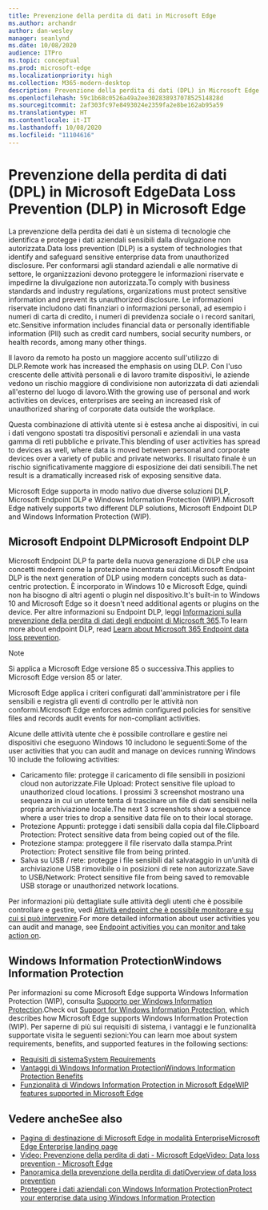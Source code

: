 ```yaml
---
title: Prevenzione della perdita di dati in Microsoft Edge
ms.author: archandr
author: dan-wesley
manager: seanlynd
ms.date: 10/08/2020
audience: ITPro
ms.topic: conceptual
ms.prod: microsoft-edge
ms.localizationpriority: high
ms.collection: M365-modern-desktop
description: Prevenzione della perdita di dati (DPL) in Microsoft Edge
ms.openlocfilehash: 59c1b68c0526a49a2ee30283893707852514828d
ms.sourcegitcommit: 2af303fc97e8493024e2359fa2e8be162ab95a59
ms.translationtype: HT
ms.contentlocale: it-IT
ms.lasthandoff: 10/08/2020
ms.locfileid: "11104616"
---
```

# <span data-ttu-id="4661e-103">Prevenzione della perdita di dati (DPL) in Microsoft Edge</span><span class="sxs-lookup"><span data-stu-id="4661e-103">Data Loss Prevention (DLP) in Microsoft Edge</span></span>

<span data-ttu-id="4661e-104">La prevenzione della perdita dei dati è un sistema di tecnologie che identifica e protegge i dati aziendali sensibili dalla divulgazione non autorizzata.</span><span class="sxs-lookup"><span data-stu-id="4661e-104">Data loss prevention (DLP) is a system of technologies that identify and safeguard sensitive enterprise data from unauthorized disclosure.</span></span> <span data-ttu-id="4661e-105">Per conformarsi agli standard aziendali e alle normative di settore, le organizzazioni devono proteggere le informazioni riservate e impedirne la divulgazione non autorizzata.</span><span class="sxs-lookup"><span data-stu-id="4661e-105">To comply with business standards and industry regulations, organizations must protect sensitive information and prevent its unauthorized disclosure.</span></span> <span data-ttu-id="4661e-106">Le informazioni riservate includono dati finanziari o informazioni personali, ad esempio i numeri di carta di credito, i numeri di previdenza sociale o i record sanitari, etc.</span><span class="sxs-lookup"><span data-stu-id="4661e-106">Sensitive information includes financial data or personally identifiable information (PII) such as credit card numbers, social security numbers, or health records, among many other things.</span></span>

<span data-ttu-id="4661e-107">Il lavoro da remoto ha posto un maggiore accento sull'utilizzo di DLP.</span><span class="sxs-lookup"><span data-stu-id="4661e-107">Remote work has increased the emphasis on using DLP.</span></span> <span data-ttu-id="4661e-108">Con l'uso crescente delle attività personali e di lavoro tramite dispositivi, le aziende vedono un rischio maggiore di condivisione non autorizzata di dati aziendali all'esterno del luogo di lavoro.</span><span class="sxs-lookup"><span data-stu-id="4661e-108">With the growing use of personal and work activities on devices, enterprises are seeing an increased risk of unauthorized sharing of corporate data outside the workplace.</span></span>

<span data-ttu-id="4661e-109">Questa combinazione di attività utente si è estesa anche ai dispositivi, in cui i dati vengono spostati tra dispositivi personali e aziendali in una vasta gamma di reti pubbliche e private.</span><span class="sxs-lookup"><span data-stu-id="4661e-109">This blending of user activities has spread to devices as well, where data is moved between personal and corporate devices over a variety of public and private networks.</span></span> <span data-ttu-id="4661e-110">Il risultato finale è un rischio significativamente maggiore di esposizione dei dati sensibili.</span><span class="sxs-lookup"><span data-stu-id="4661e-110">The net result is a dramatically increased risk of exposing sensitive data.</span></span>

<span data-ttu-id="4661e-111">Microsoft Edge supporta in modo nativo due diverse soluzioni DLP, Microsoft Endpoint DLP e Windows Information Protection (WIP).</span><span class="sxs-lookup"><span data-stu-id="4661e-111">Microsoft Edge natively supports two different DLP solutions, Microsoft Endpoint DLP and Windows Information Protection (WIP).</span></span>

## <span data-ttu-id="4661e-112">Microsoft Endpoint DLP</span><span class="sxs-lookup"><span data-stu-id="4661e-112">Microsoft Endpoint DLP</span></span>

<span data-ttu-id="4661e-113">Microsoft Endpoint DLP fa parte della nuova generazione di DLP che usa concetti moderni come la protezione incentrata sui dati.</span><span class="sxs-lookup"><span data-stu-id="4661e-113">Microsoft Endpoint DLP is the next generation of DLP using modern concepts such as data-centric protection.</span></span> <span data-ttu-id="4661e-114">È incorporato in Windows 10 e Microsoft Edge, quindi non ha bisogno di altri agenti o plugin nel dispositivo.</span><span class="sxs-lookup"><span data-stu-id="4661e-114">It's  built-in to Windows 10 and Microsoft Edge so it doesn't need additional agents or plugins on the device.</span></span> <span data-ttu-id="4661e-115">Per altre informazioni su Endpoint DLP, leggi [Informazioni sulla prevenzione della perdita di dati degli endpoint di Microsoft 365](https://docs.microsoft.com/microsoft-365/compliance/endpoint-dlp-learn-about?view=o365-worldwide).</span><span class="sxs-lookup"><span data-stu-id="4661e-115">To learn more about endpoint DLP, read [Learn about Microsoft 365 Endpoint data loss prevention](https://docs.microsoft.com/microsoft-365/compliance/endpoint-dlp-learn-about?view=o365-worldwide).</span></span>

> [!NOTE]
> <span data-ttu-id="4661e-116">Si applica a Microsoft Edge versione 85 o successiva.</span><span class="sxs-lookup"><span data-stu-id="4661e-116">This applies to Microsoft Edge version 85 or later.</span></span>

<span data-ttu-id="4661e-117">Microsoft Edge applica i criteri configurati dall'amministratore per i file sensibili e registra gli eventi di controllo per le attività non conformi.</span><span class="sxs-lookup"><span data-stu-id="4661e-117">Microsoft Edge enforces admin configured policies for sensitive files and records audit events for non-compliant activities.</span></span>

<span data-ttu-id="4661e-118">Alcune delle attività utente che è possibile controllare e gestire nei dispositivi che eseguono Windows 10 includono le seguenti:</span><span class="sxs-lookup"><span data-stu-id="4661e-118">Some of the user activities that you can audit and manage on devices running Windows 10 include the following activities:</span></span>

- <span data-ttu-id="4661e-119">Caricamento file: protegge il caricamento di file sensibili in posizioni cloud non autorizzate.</span><span class="sxs-lookup"><span data-stu-id="4661e-119">File Upload: Protect sensitive file upload to unauthorized cloud locations.</span></span> <span data-ttu-id="4661e-120">I prossimi 3 screenshot mostrano una sequenza in cui un utente tenta di trascinare un file di dati sensibili nella propria archiviazione locale.</span><span class="sxs-lookup"><span data-stu-id="4661e-120">The next 3 screenshots show a sequence where a user tries to drop a sensitive data file on to their local storage.</span></span>
- <span data-ttu-id="4661e-121">Protezione Appunti: protegge i dati sensibili dalla copia dal file.</span><span class="sxs-lookup"><span data-stu-id="4661e-121">Clipboard Protection: Protect sensitive data from being copied out of the file.</span></span>
- <span data-ttu-id="4661e-122">Protezione stampa: proteggere il file riservato dalla stampa.</span><span class="sxs-lookup"><span data-stu-id="4661e-122">Print Protection: Protect sensitive file from being printed.</span></span>
- <span data-ttu-id="4661e-123">Salva su USB / rete: protegge i file sensibili dal salvataggio in un’unità di archiviazione USB rimovibile o in posizioni di rete non autorizzate.</span><span class="sxs-lookup"><span data-stu-id="4661e-123">Save to USB/Network: Protect sensitive file from being saved to removable USB storage or unauthorized network locations.</span></span>

<span data-ttu-id="4661e-124">Per informazioni più dettagliate sulle attività degli utenti che è possibile controllare e gestire, vedi [Attività endpoint che è possibile monitorare e su cui si può intervenire](https://docs.microsoft.com/microsoft-365/compliance/endpoint-dlp-learn-about?view=o365-worldwide#endpoint-activities-you-can-monitor-and-take-action-on).</span><span class="sxs-lookup"><span data-stu-id="4661e-124">For more detailed information about user activities you can audit and manage, see [Endpoint activities you can monitor and take action on](https://docs.microsoft.com/microsoft-365/compliance/endpoint-dlp-learn-about?view=o365-worldwide#endpoint-activities-you-can-monitor-and-take-action-on).</span></span>

## <span data-ttu-id="4661e-125">Windows Information Protection</span><span class="sxs-lookup"><span data-stu-id="4661e-125">Windows Information Protection</span></span>

<span data-ttu-id="4661e-126">Per informazioni su come Microsoft Edge supporta Windows Information Protection (WIP), consulta [Supporto per Windows Information Protection](https://docs.microsoft.com/deployedge/microsoft-edge-security-windows-information-protection).</span><span class="sxs-lookup"><span data-stu-id="4661e-126">Check out [Support for Windows Information Protection](https://docs.microsoft.com/deployedge/microsoft-edge-security-windows-information-protection), which describes how Microsoft Edge supports Windows Information Protection (WIP).</span></span> <span data-ttu-id="4661e-127">Per saperne di più sui requisiti di sistema, i vantaggi e le funzionalità supportate visita le seguenti sezioni:</span><span class="sxs-lookup"><span data-stu-id="4661e-127">You can learn moe about system requirements, benefits, and supported features in the following sections:</span></span>

- [<span data-ttu-id="4661e-128">Requisiti di sistema</span><span class="sxs-lookup"><span data-stu-id="4661e-128">System Requirements</span></span>](https://docs.microsoft.com/deployedge/:microsoft-edge-security-windows-information-protection#system-requirements)
- [<span data-ttu-id="4661e-129">Vantaggi di Windows Information Protection</span><span class="sxs-lookup"><span data-stu-id="4661e-129">Windows Information Protection Benefits</span></span>](https://docs.microsoft.com/deployedge/microsoft-edge-security-windows-information-protection#windows-information-protection-benefits)
- [<span data-ttu-id="4661e-130">Funzionalità di Windows Information Protection in Microsoft Edge</span><span class="sxs-lookup"><span data-stu-id="4661e-130">WIP features supported in Microsoft Edge</span></span>](https://docs.microsoft.com/DeployEdge/microsoft-edge-security-windows-information-protection#wip-features-supported-in-microsoft-edge)

## <span data-ttu-id="4661e-131">Vedere anche</span><span class="sxs-lookup"><span data-stu-id="4661e-131">See also</span></span>

- [<span data-ttu-id="4661e-132">Pagina di destinazione di Microsoft Edge in modalità Enterprise</span><span class="sxs-lookup"><span data-stu-id="4661e-132">Microsoft Edge Enterprise landing page</span></span>](https://aka.ms/EdgeEnterprise)
- [<span data-ttu-id="4661e-133">Video: Prevenzione della perdita di dati - Microsoft Edge</span><span class="sxs-lookup"><span data-stu-id="4661e-133">Video: Data loss prevention - Microsoft Edge</span></span>](https://www.youtube.com/watch?v=dLD04U9eTqg)
- [<span data-ttu-id="4661e-134">Panoramica della prevenzione della perdita di dati</span><span class="sxs-lookup"><span data-stu-id="4661e-134">Overview of data loss prevention</span></span>](https://docs.microsoft.com/microsoft-365/compliance/data-loss-prevention-policies?view=o365-worldwide)
- [<span data-ttu-id="4661e-135">Proteggere i dati aziendali con Windows Information Protection</span><span class="sxs-lookup"><span data-stu-id="4661e-135">Protect your enterprise data using Windows Information Protection</span></span>](https://docs.microsoft.com/windows/security/information-protection/windows-information-protection/protect-enterprise-data-using-wip)
